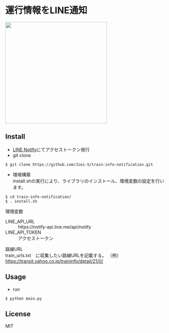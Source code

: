 # 運行情報をLINE通知
<img src="https://user-images.githubusercontent.com/55335212/80302341-69783400-87e4-11ea-929f-2c4bc7230f40.jpeg" width="320px">

## Install
- [LINE Notify](https://notify-bot.line.me/ja/)にてアクセストークン発行
- git clone
~~~
$ git clone https://github.com/Jiei-S/train-info-notification.git
~~~
- 環境構築  
install.shの実行により、ライブラリのインストール、環境変数の設定を行います。
~~~
$ cd train-info-notification/
$ . install.sh
~~~
環境変数
<dl>
  <dt>LINE_API_URL</dt>
  <dd>https://notify-api.line.me/api/notify</dd>
  <dt>LINE_API_TOKEN</dt>
  <dd>アクセストークン</dd>
</dl>

路線URL  
train_urls.txt　に収集したい路線URLを記載する。
（例）
https://transit.yahoo.co.jp/traininfo/detail/21/0/

## Usage
- run
~~~
$ python main.py
~~~

## License
MIT
